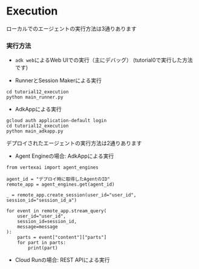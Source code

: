# Execution

ローカルでのエージェントの実行方法は3通りあります


### 実行方法
- `adk web`によるWeb UIでの実行（主にデバッグ）
(tutorial0で実行した方法です)

- RunnerとSession Makerによる実行
```
cd tutorial12_execution
python main_runner.py
```

- AdkAppによる実行
```
gcloud auth application-default login
cd tutorial12_execution
python main_adkapp.py
```

デプロイされたエージェントの実行方法は2通りあります

- Agent Engineの場合: AdkAppによる実行
```
from vertexai import agent_engines

agent_id = "デプロイ時に取得したAgentのID"
remote_app = agent_engines.get(agent_id)

_ = remote_app.create_session(user_id="user_id", session_id="session_id_a")

for event in remote_app.stream_query(
    user_id="user_id",
    session_id=session_id,
    message=message
):
    parts = event["content"]["parts"]
    for part in parts:
        print(part)
```

- Cloud Runの場合: REST APIによる実行
